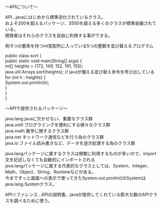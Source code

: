 〜APIについて〜

API…javaにはじめから標準添付されているクラス。<br>
およそ200を超えるパッケージ、3500を超える多くのクラスが標準装備されている。<br>
開発者はそれらのクラスを自由に利用する事ができる。<br>

例:5つの要素を持つint型配列に入っている5つの整数を並び替えるプログラム<br>

public class sort {<br>
  public static void main(String[] args) {<br>
    int[] heights = {172, 149, 152, 191, 155};<br>
    java.util.Arrays.sort(heights); // javaが備える並び替え命令を呼び出している<br>
    for (int h : heights) {<br>
      System.out.println(h);<br>
    }<br>
  }<br>
}<br>

〜APIで提供されるパッケージ〜

java.lang javaに欠かせない、重要なクラス群<br>
java.until プログラミングを便利にする様々なクラス群<br>
java.math 数学に関するクラス群<br>
java.net ネットワーク通信などを行う為のクラス群<br>
java.io ファイル読み書きなど、データを逐次処理する為のクラス群<br>

java.langパッケージに属するクラスは頻繁に利用するものが多いので、import文を記述しなくても自動的にインポートされる<br>
java.langパッケージに属する代表的なクラスとしては、System、Integer、Math、Object、String、Runtimeなどがある。<br>
今までずっと画面への表示で使ってきたSystem.out.println()のSystemはjava.lang.Systemクラス。<br>

APIリファレンス…APIの説明書。javaが提供してくれている膨大な数のAPIクラスを調べるために使う。<br>